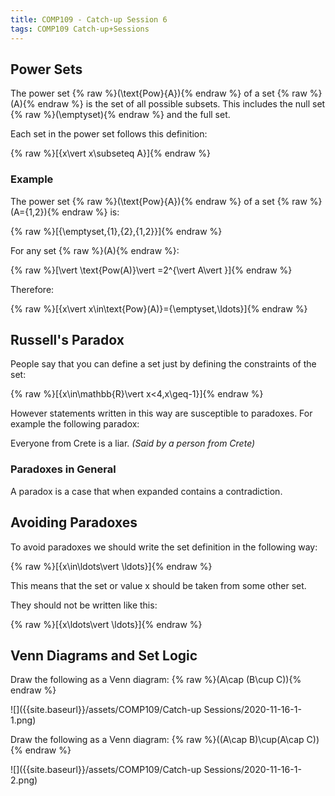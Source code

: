 ```yaml
---
title: COMP109 - Catch-up Session 6
tags: COMP109 Catch-up+Sessions
---
```

## Power Sets
The power set {% raw %}\(\text{Pow}\{A\}\){% endraw %} of a set {% raw %}\(A\){% endraw %} is the set of all possible subsets. This includes the null set {% raw %}\(\emptyset\){% endraw %} and the full set.

Each set in the power set follows this definition:

{% raw %}\[\{x\vert x\subseteq A\}\]{% endraw %}

### Example
The power set {% raw %}\(\text{Pow}\{A\}\){% endraw %} of a set {% raw %}\(A=\{1,2\}\){% endraw %} is:

{% raw %}\[\{\emptyset,\{1\},\{2\},\{1,2\}\}\]{% endraw %}

For any set {% raw %}\(A\){% endraw %}:

{% raw %}\[\vert \text{Pow(A)}\vert =2^{\vert A\vert }\]{% endraw %}

Therefore: 

{% raw %}\[\{x\vert x\in\text{Pow}(A)\}=\{\emptyset,\ldots\}\]{% endraw %}

## Russell's Paradox
People say that you can define a set just by defining the constraints of the set:

{% raw %}\[\{x\in\mathbb{R}\vert x<4,x\geq-1\}\]{% endraw %}

However statements written in this way are susceptible to paradoxes. For example the following paradox:

Everyone from Crete is a liar. <cite>(Said by a person from Crete)</cite>

### Paradoxes in General
A paradox is a case that when expanded contains a contradiction.

## Avoiding Paradoxes
To avoid paradoxes we should write the set definition in the following way:

{% raw %}\[\{x\in\ldots\vert \ldots\}\]{% endraw %}

This means that the set or value x should be taken from some other set.

They should not be written like this:

{% raw %}\[\{x\ldots\vert \ldots\}\]{% endraw %}

## Venn Diagrams and Set Logic

Draw the following as a Venn diagram: {% raw %}\(A\cap (B\cup C)\){% endraw %}

![]({{site.baseurl}}/assets/COMP109/Catch-up Sessions/2020-11-16-1-1.png)

Draw the following as a Venn diagram: {% raw %}\((A\cap B)\cup(A\cap C)\){% endraw %}

![]({{site.baseurl}}/assets/COMP109/Catch-up Sessions/2020-11-16-1-2.png)

